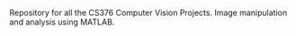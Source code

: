 Repository for all the CS376 Computer Vision Projects.
Image manipulation and analysis using MATLAB.